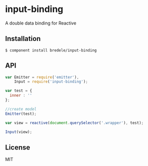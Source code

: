 
# input-binding

  A double data binding for Reactive

## Installation

    $ component install bredele/input-binding

## API
```js
var Emitter = require('emitter'),
    Input = require('input-binding');

var test = {
  inner : ''
};

//create model
Emitter(test);

var view = reactive(document.querySelector('.wrapper'), test);

Input(view);
```

## License

  MIT
